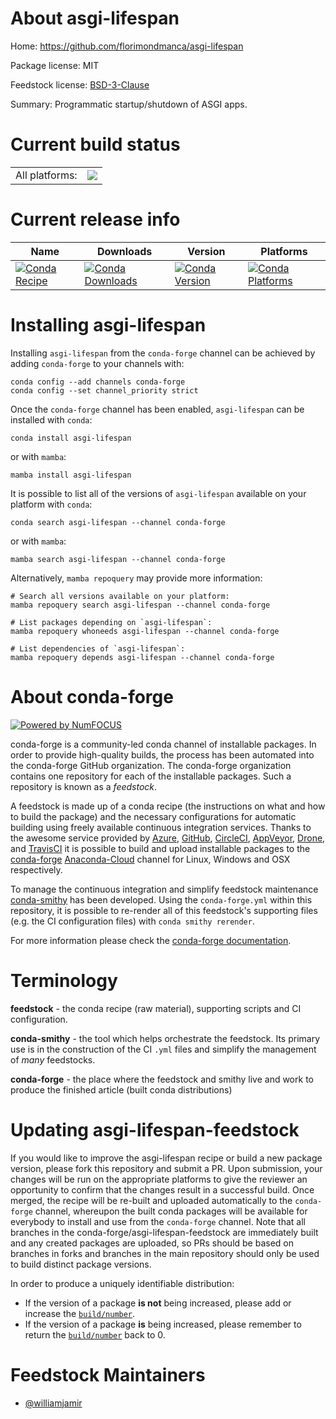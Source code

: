 About asgi-lifespan
===================

Home: https://github.com/florimondmanca/asgi-lifespan

Package license: MIT

Feedstock license: [BSD-3-Clause](https://github.com/conda-forge/asgi-lifespan-feedstock/blob/main/LICENSE.txt)

Summary: Programmatic startup/shutdown of ASGI apps.

Current build status
====================


<table><tr><td>All platforms:</td>
    <td>
      <a href="https://dev.azure.com/conda-forge/feedstock-builds/_build/latest?definitionId=12379&branchName=main">
        <img src="https://dev.azure.com/conda-forge/feedstock-builds/_apis/build/status/asgi-lifespan-feedstock?branchName=main">
      </a>
    </td>
  </tr>
</table>

Current release info
====================

| Name | Downloads | Version | Platforms |
| --- | --- | --- | --- |
| [![Conda Recipe](https://img.shields.io/badge/recipe-asgi--lifespan-green.svg)](https://anaconda.org/conda-forge/asgi-lifespan) | [![Conda Downloads](https://img.shields.io/conda/dn/conda-forge/asgi-lifespan.svg)](https://anaconda.org/conda-forge/asgi-lifespan) | [![Conda Version](https://img.shields.io/conda/vn/conda-forge/asgi-lifespan.svg)](https://anaconda.org/conda-forge/asgi-lifespan) | [![Conda Platforms](https://img.shields.io/conda/pn/conda-forge/asgi-lifespan.svg)](https://anaconda.org/conda-forge/asgi-lifespan) |

Installing asgi-lifespan
========================

Installing `asgi-lifespan` from the `conda-forge` channel can be achieved by adding `conda-forge` to your channels with:

```
conda config --add channels conda-forge
conda config --set channel_priority strict
```

Once the `conda-forge` channel has been enabled, `asgi-lifespan` can be installed with `conda`:

```
conda install asgi-lifespan
```

or with `mamba`:

```
mamba install asgi-lifespan
```

It is possible to list all of the versions of `asgi-lifespan` available on your platform with `conda`:

```
conda search asgi-lifespan --channel conda-forge
```

or with `mamba`:

```
mamba search asgi-lifespan --channel conda-forge
```

Alternatively, `mamba repoquery` may provide more information:

```
# Search all versions available on your platform:
mamba repoquery search asgi-lifespan --channel conda-forge

# List packages depending on `asgi-lifespan`:
mamba repoquery whoneeds asgi-lifespan --channel conda-forge

# List dependencies of `asgi-lifespan`:
mamba repoquery depends asgi-lifespan --channel conda-forge
```


About conda-forge
=================

[![Powered by
NumFOCUS](https://img.shields.io/badge/powered%20by-NumFOCUS-orange.svg?style=flat&colorA=E1523D&colorB=007D8A)](https://numfocus.org)

conda-forge is a community-led conda channel of installable packages.
In order to provide high-quality builds, the process has been automated into the
conda-forge GitHub organization. The conda-forge organization contains one repository
for each of the installable packages. Such a repository is known as a *feedstock*.

A feedstock is made up of a conda recipe (the instructions on what and how to build
the package) and the necessary configurations for automatic building using freely
available continuous integration services. Thanks to the awesome service provided by
[Azure](https://azure.microsoft.com/en-us/services/devops/), [GitHub](https://github.com/),
[CircleCI](https://circleci.com/), [AppVeyor](https://www.appveyor.com/),
[Drone](https://cloud.drone.io/welcome), and [TravisCI](https://travis-ci.com/)
it is possible to build and upload installable packages to the
[conda-forge](https://anaconda.org/conda-forge) [Anaconda-Cloud](https://anaconda.org/)
channel for Linux, Windows and OSX respectively.

To manage the continuous integration and simplify feedstock maintenance
[conda-smithy](https://github.com/conda-forge/conda-smithy) has been developed.
Using the ``conda-forge.yml`` within this repository, it is possible to re-render all of
this feedstock's supporting files (e.g. the CI configuration files) with ``conda smithy rerender``.

For more information please check the [conda-forge documentation](https://conda-forge.org/docs/).

Terminology
===========

**feedstock** - the conda recipe (raw material), supporting scripts and CI configuration.

**conda-smithy** - the tool which helps orchestrate the feedstock.
                   Its primary use is in the construction of the CI ``.yml`` files
                   and simplify the management of *many* feedstocks.

**conda-forge** - the place where the feedstock and smithy live and work to
                  produce the finished article (built conda distributions)


Updating asgi-lifespan-feedstock
================================

If you would like to improve the asgi-lifespan recipe or build a new
package version, please fork this repository and submit a PR. Upon submission,
your changes will be run on the appropriate platforms to give the reviewer an
opportunity to confirm that the changes result in a successful build. Once
merged, the recipe will be re-built and uploaded automatically to the
`conda-forge` channel, whereupon the built conda packages will be available for
everybody to install and use from the `conda-forge` channel.
Note that all branches in the conda-forge/asgi-lifespan-feedstock are
immediately built and any created packages are uploaded, so PRs should be based
on branches in forks and branches in the main repository should only be used to
build distinct package versions.

In order to produce a uniquely identifiable distribution:
 * If the version of a package **is not** being increased, please add or increase
   the [``build/number``](https://docs.conda.io/projects/conda-build/en/latest/resources/define-metadata.html#build-number-and-string).
 * If the version of a package **is** being increased, please remember to return
   the [``build/number``](https://docs.conda.io/projects/conda-build/en/latest/resources/define-metadata.html#build-number-and-string)
   back to 0.

Feedstock Maintainers
=====================

* [@williamjamir](https://github.com/williamjamir/)


<!-- dummy commit to enable rerendering -->

